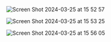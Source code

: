 ![Screen Shot 2024-03-25 at 15 52 57](https://github.com/parizms/AppNews/assets/104338365/4d76e898-90c5-436c-ae6f-45138424368d)

![Screen Shot 2024-03-25 at 15 53 25](https://github.com/parizms/AppNews/assets/104338365/d77dcd75-5f4b-4ff7-a001-d238d0eb26e6)

![Screen Shot 2024-03-25 at 15 56 05](https://github.com/parizms/AppNews/assets/104338365/0854ce49-d7e0-41c0-b31e-e2a2953463ba)
